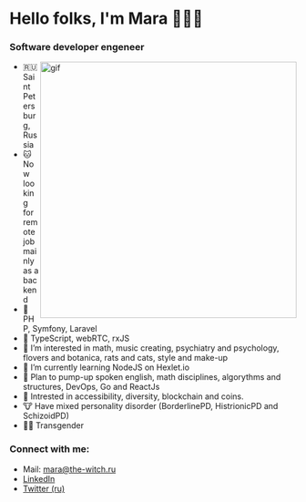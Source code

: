 <h1>Hello folks, I'm Mara 🧙🏼‍♀️</h1>

<h3>Software developer engeneer</h3>

<img align="right" alt="gif" src="https://c.tenor.com/KdZkeFEhZewAAAAC/nap-crt.gif" width="450">
<p align="left">

- 🇷🇺 Saint Petersburg, Russia
- 🐱 Now looking for remote job mainly as a backend
- 🐻 PHP, Symfony, Laravel
- 🐶 TypeScript, webRTC, rxJS
- 🦊 I’m interested in math, music creating, psychiatry and psychology, flovers and botanica, rats and cats, style and make-up
- 🐨 I’m currently learning NodeJS on Hexlet.io
- 🐰 Plan to pump-up spoken english, math disciplines, algorythms and structures, DevOps, Go and ReactJs
- 🙈 Intrested in accessibility, diversity, blockchain and coins.
- 🐮 Have mixed personality disorder (BorderlinePD, HistrionicPD and SchizoidPD)
- 🏳️‍⚧️ Transgender

<h3 align="left">Connect with me:</h3>

- Mail: <a href="mailto:mara@the-witch.ru">mara@the-witch.ru</a>
- <a href="https://linkedin.com/in/maraloon">LinkedIn</a>
- <a href="https://twitter.com/mara.loon" target="blank">Twitter (ru)</a>

<!---
maraloon/maraloon is a ✨ special ✨ repository because its `README.md` (this file) appears on your GitHub profile.
You can click the Preview link to take a look at your changes.
--->
